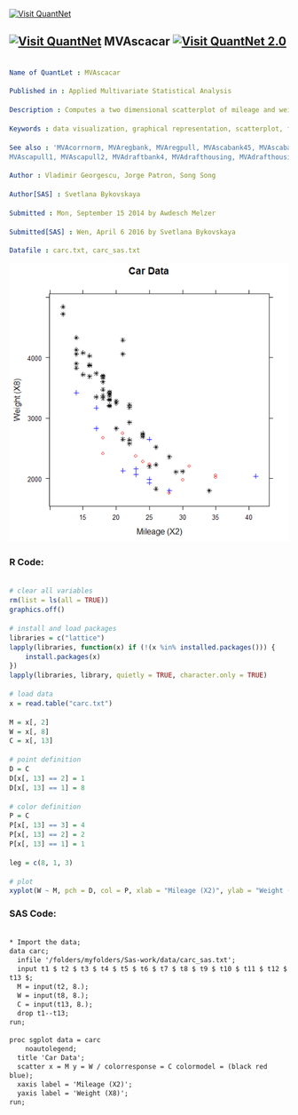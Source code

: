 
[<img src="https://github.com/QuantLet/Styleguide-and-FAQ/blob/master/pictures/banner.png" width="880" alt="Visit QuantNet">](http://quantlet.de/index.php?p=info)

## [<img src="https://github.com/QuantLet/Styleguide-and-Validation-procedure/blob/master/pictures/qloqo.png" alt="Visit QuantNet">](http://quantlet.de/) **MVAscacar** [<img src="https://github.com/QuantLet/Styleguide-and-Validation-procedure/blob/master/pictures/QN2.png" width="60" alt="Visit QuantNet 2.0">](http://quantlet.de/d3/ia)

```yaml

Name of QuantLet : MVAscacar

Published in : Applied Multivariate Statistical Analysis

Description : Computes a two dimensional scatterplot of mileage and weight from the car data set.

Keywords : data visualization, graphical representation, scatterplot, financial, plot, sas

See also : 'MVAcorrnorm, MVAregbank, MVAregpull, MVAscabank45, MVAscabank56, MVAscabank456,
MVAscapull1, MVAscapull2, MVAdraftbank4, MVAdrafthousing, MVAdrafthousingt'

Author : Vladimir Georgescu, Jorge Patron, Song Song

Author[SAS] : Svetlana Bykovskaya

Submitted : Mon, September 15 2014 by Awdesch Melzer

Submitted[SAS] : Wen, April 6 2016 by Svetlana Bykovskaya

Datafile : carc.txt, carc_sas.txt

```

![Picture1](MVAscacar_1.png)


### R Code:
```r

# clear all variables
rm(list = ls(all = TRUE))
graphics.off()

# install and load packages
libraries = c("lattice")
lapply(libraries, function(x) if (!(x %in% installed.packages())) {
    install.packages(x)
})
lapply(libraries, library, quietly = TRUE, character.only = TRUE)

# load data
x = read.table("carc.txt")

M = x[, 2]
W = x[, 8]
C = x[, 13]

# point definition
D = C
D[x[, 13] == 2] = 1
D[x[, 13] == 1] = 8

# color definition
P = C
P[x[, 13] == 3] = 4
P[x[, 13] == 2] = 2
P[x[, 13] == 1] = 1

leg = c(8, 1, 3)

# plot
xyplot(W ~ M, pch = D, col = P, xlab = "Mileage (X2)", ylab = "Weight (X8)", main = "Car Data")

```

### SAS Code:
```sas

* Import the data;
data carc;
  infile '/folders/myfolders/Sas-work/data/carc_sas.txt';
  input t1 $ t2 $ t3 $ t4 $ t5 $ t6 $ t7 $ t8 $ t9 $ t10 $ t11 $ t12 $ t13 $;
  M = input(t2, 8.);
  W = input(t8, 8.);
  C = input(t13, 8.);
  drop t1--t13;
run;

proc sgplot data = carc
    noautolegend;
  title 'Car Data';
  scatter x = M y = W / colorresponse = C colormodel = (black red blue);
  xaxis label = 'Mileage (X2)';
  yaxis label = 'Weight (X8)';
run;

```
